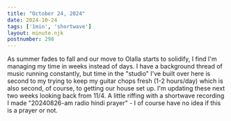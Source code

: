 ```yaml
---
title: "October 24, 2024"
date: 2024-10-24
tags: ['1min', 'shortwave']
layout: minute.njk
postnumber: 298
---
```

As summer fades to fall and our move to Olalla starts to solidify, I find I'm managing my time in weeks instead of days. I have a background thread of music running constantly, but time in the "studio" I've built over here is second to my trying to keep my guitar chops fresh (1-2 hours/day) which is also second, of course, to getting our house set up. I'm updating these next two weeks looking back from 11/4.  A little riffing with a shortwave recording I made "20240826-am radio hindi prayer" - I of course have no idea if this is a prayer or not.